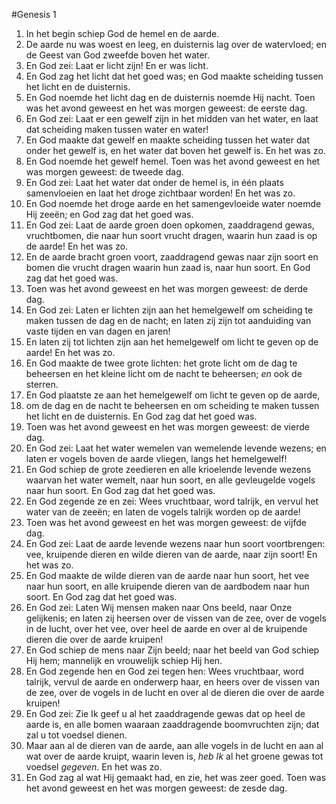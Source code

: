 #Genesis 1
1. In het begin schiep God de hemel en de aarde.
2. De aarde nu was woest en leeg, en duisternis lag over de watervloed; en de Geest van God zweefde boven het water.
3. En God zei: Laat er licht zijn! En er was licht.
4. En God zag het licht dat het goed was; en God maakte scheiding tussen het licht en de duisternis.
5. En God noemde het licht dag en de duisternis noemde Hij nacht. Toen was het avond geweest en het was morgen geweest: de eerste dag.
6. En God zei: Laat er een gewelf zijn in het midden van het water, en laat dat scheiding maken tussen water en water!
7. En God maakte dat gewelf en maakte scheiding tussen het water dat onder het gewelf is, en het water dat boven het gewelf is. En het was zo.
8. En God noemde het gewelf hemel. Toen was het avond geweest en het was morgen geweest: de tweede dag.
9. En God zei: Laat het water dat onder de hemel is, in één plaats samenvloeien en laat het droge zichtbaar worden! En het was zo.
10. En God noemde het droge aarde en het samengevloeide water noemde Hij zeeën; en God zag dat het goed was.
11. En God zei: Laat de aarde groen doen opkomen, zaaddragend gewas, vruchtbomen, die naar hun soort vrucht dragen, waarin hun zaad is op de aarde! En het was zo.
12. En de aarde bracht groen voort, zaaddragend gewas naar zijn soort en bomen die vrucht dragen waarin hun zaad is, naar hun soort. En God zag dat het goed was.
13. Toen was het avond geweest en het was morgen geweest: de derde dag.
14. En God zei: Laten er lichten zijn aan het hemelgewelf om scheiding te maken tussen de dag en de nacht; en laten zij zijn tot aanduiding van vaste tijden en van dagen en jaren!
15. En laten zij tot lichten zijn aan het hemelgewelf om licht te geven op de aarde! En het was zo.
16. En God maakte de twee grote lichten: het grote licht om de dag te beheersen en het kleine licht om de nacht te beheersen; *en* ook de sterren.
17. En God plaatste ze aan het hemelgewelf om licht te geven op de aarde,
18. om de dag en de nacht te beheersen en om scheiding te maken tussen het licht en de duisternis. En God zag dat het goed was.
19. Toen was het avond geweest en het was morgen geweest: de vierde dag.
20. En God zei: Laat het water wemelen van wemelende levende wezens; en laten er vogels boven de aarde vliegen, langs het hemelgewelf!
21. En God schiep de grote zeedieren en alle krioelende levende wezens waarvan het water wemelt, naar hun soort, en alle gevleugelde vogels naar hun soort. En God zag dat het goed was.
22. En God zegende ze en zei: Wees vruchtbaar, word talrijk, en vervul het water van de zeeën; en laten de vogels talrijk worden op de aarde!
23. Toen was het avond geweest en het was morgen geweest: de vijfde dag.
24. En God zei: Laat de aarde levende wezens naar hun soort voortbrengen: vee, kruipende dieren en wilde dieren van de aarde, naar zijn soort! En het was zo.
25. En God maakte de wilde dieren van de aarde naar hun soort, het vee naar hun soort, en alle kruipende dieren van de aardbodem naar hun soort. En God zag dat het goed was.
26. En God zei: Laten Wij mensen maken naar Ons beeld, naar Onze gelijkenis; en laten zij heersen over de vissen van de zee, over de vogels in de lucht, over het vee, over heel de aarde en over al de kruipende dieren die over de aarde kruipen!
27. En God schiep de mens naar Zijn beeld; naar het beeld van God schiep Hij hem; mannelijk en vrouwelijk schiep Hij hen.
28. En God zegende hen en God zei tegen hen: Wees vruchtbaar, word talrijk, vervul de aarde en onderwerp haar, en heers over de vissen van de zee, over de vogels in de lucht en over al de dieren die over de aarde kruipen!
29. En God zei: Zie Ik geef u al het zaaddragende gewas dat op heel de aarde is, en alle bomen waaraan zaaddragende boomvruchten zijn; dat zal u tot voedsel dienen.
30. Maar aan al de dieren van de aarde, aan alle vogels in de lucht en aan al wat over de aarde kruipt, waarin leven is, *heb Ik* al het groene gewas tot voedsel *gegeven*. En het was zo.
31. En God zag al wat Hij gemaakt had, en zie, het was zeer goed. Toen was het avond geweest en het was morgen geweest: de zesde dag.

